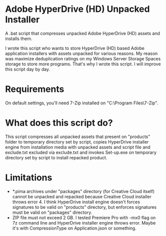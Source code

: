 # Adobe HyperDrive (HD) Unpacked Installer
A .bat script that compresses unpacked Adobe HyperDrive (HD) assets and installs them.
 
I wrote this script who wants to store HyperDrive (HD) based Adobe application installers with assets unpacked for various reasons. My reason was maximize deduplication ratings on my Windows Server Storage Spaces storage to store more programs. That's why I wrote this script. I will improve this script day by day.

# Requirements
On default settings, you'll need 7-Zip installed on "C:\Program Files\7-Zip".

# What does this script do?
This script compresses all unpacked assets that present on "products" folder to temporary directory set by script, copies HyperDrive installer engine from installation media with unpacked assets and script file and exclude.txt excluded via exclude.txt and invokes Set-up.exe on temporary directory set by script to install repacked product.

# Limitations
- *.pima archives under "packages" directory (for Creative Cloud itself) cannot be unpacked and repacked because Creative Cloud installer throws error 4. I think HyperDrive install engine doesn't forces signatures to be valid on "products" directory, but enforces signatures must be valid on "packages" directory.
- ZIP file must not exceed 2 GB. I tested Premiere Pro with -mx0 flag on 7z command line and HyperDrive installer engine throws error. Maybe it's with CompressionType on Application.json or something.
